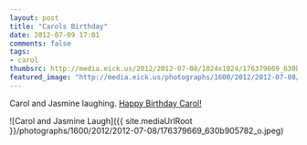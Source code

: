 ```yaml
---
layout: post
title: "Carols Birthday"
date: 2012-07-09 17:01
comments: false
tags: 
- carol
thumbsrc: http://media.eick.us/2012/2012-07-08/1024x1024/176379669_630b905782_o.jpeg
featured_image: "http://media.eick.us/photographs/1600/2012/2012-07-08/176379669_630b905782_o.jpeg"
---
```

Carol and Jasmine laughing.  [Happy Birthday Carol!](/blog/2006/12/04/carol-anne-eick-july-9-1955-november-27-2006/)

![Carol and Jasmine Laugh]({{ site.mediaUrlRoot }}/photographs/1600/2012/2012-07-08/176379669_630b905782_o.jpeg)

